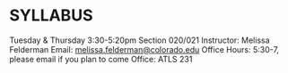 # SYLLABUS

Tuesday & Thursday 3:30-5:20pm 
Section 020/021
Instructor:  Melissa Felderman
Email:  melissa.felderman@colorado.edu
Office Hours:  5:30-7, please email if you plan to come
Office:  ATLS 231
